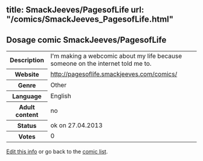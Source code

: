 title: SmackJeeves/PagesofLife
url: "/comics/SmackJeeves_PagesofLife.html"
---
Dosage comic SmackJeeves/PagesofLife
-----------------------------------------

<p id="msg"></p>
<script type="text/javascript">
if (window.location.search === '?edit_info_mail=sent_ok') {
  var elem = document.getElementById("msg");
  elem.innerHTML = 'Edited information sucessfully sent.';
  elem.className = 'ok';
}
</script>
<table class="comicinfo">
<tr>
<th>Description</th><td>I'm making a webcomic about my life because someone on the internet told me to.</td>
</tr>
<tr>
<th>Website</th><td><a href="http://pagesoflife.smackjeeves.com/comics/">http://pagesoflife.smackjeeves.com/comics/</a></td>
</tr>
<tr>
<th>Genre</th><td>Other</td>
</tr>
<tr>
<th>Language</th><td>English</td>
</tr>
<tr>
<th>Adult content</th><td>no</td>
</tr>
<tr>
<th>Status</th><td>ok on 27.04.2013</td>
</tr>
<tr>
<th>Votes</th><td>0</td>
</tr>
</table>

[Edit this info](SmackJeeves_PagesofLife_edit.html) or go back to the [comic list](../comic-index.html).
